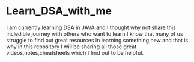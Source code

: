 # Learn_DSA_with_me
I am currently learning DSA in JAVA and I thought why not share this incledible journey with others who want to learn.I know that many of us struggle to find out great resources in learning something new and that is why in this repository I will be sharing all those great videos,notes,cheatsheets which I find out to be helpful. 
